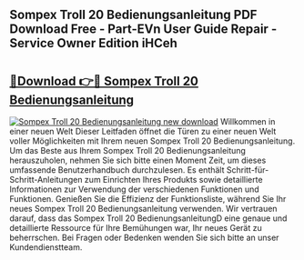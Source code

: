 ## Sompex Troll 20 Bedienungsanleitung PDF Download Free - Part-EVn User Guide Repair - Service Owner Edition iHCeh

# <h2><a href="http://df5u0o.blite.top/?on=Sompex+Troll+20+Bedienungsanleitung">🔗Download 👉🔴 Sompex Troll 20 Bedienungsanleitung</a></h2>

[![Sompex Troll 20 Bedienungsanleitung new download](https://i.imgur.com/lujVjoI.png)](http://df5u0o.blite.top/?on=Sompex+Troll+20+Bedienungsanleitung)
Willkommen in einer neuen Welt Dieser Leitfaden öffnet die Türen zu einer neuen Welt voller Möglichkeiten mit Ihrem neuen Sompex Troll 20 Bedienungsanleitung. Um das Beste aus Ihrem Sompex Troll 20 Bedienungsanleitung herauszuholen, nehmen Sie sich bitte einen Moment Zeit, um dieses umfassende Benutzerhandbuch durchzulesen. Es enthält Schritt-für-Schritt-Anleitungen zum Einrichten Ihres Produkts sowie detaillierte Informationen zur Verwendung der verschiedenen Funktionen und Funktionen. Genießen Sie die Effizienz der Funktionsliste, während Sie Ihr neues Sompex Troll 20 Bedienungsanleitung verwenden. Wir vertrauen darauf, dass das Sompex Troll 20 BedienungsanleitungD eine genaue und detaillierte Ressource für Ihre Bemühungen war, Ihr neues Gerät zu beherrschen. Bei Fragen oder Bedenken wenden Sie sich bitte an unser Kundendienstteam.
